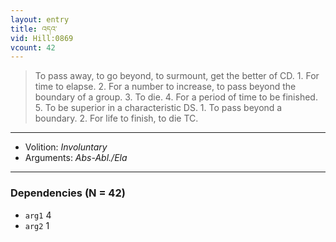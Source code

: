 ```yaml
---
layout: entry
title: འདའ་
vid: Hill:0869
vcount: 42
---
```

> To pass away, to go beyond, to surmount, get the better of CD\. 1\. For time to elapse\. 2\. For a number to increase, to pass beyond the boundary of a group\. 3\. To die\. 4\. For a period of time to be finished\. 5\. To be superior in a characteristic DS\. 1\. To pass beyond a boundary\. 2\. For life to finish, to die TC\.

---
* Volition: _Involuntary_
* Arguments: _Abs-Abl./Ela_

---

### Dependencies (N = 42)
* `arg1` 4
* `arg2` 1

